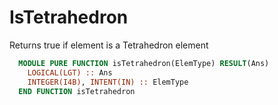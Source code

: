 # IsTetrahedron

Returns true if element is a Tetrahedron element

```fortran
  MODULE PURE FUNCTION isTetrahedron(ElemType) RESULT(Ans)
    LOGICAL(LGT) :: Ans
    INTEGER(I4B), INTENT(IN) :: ElemType
  END FUNCTION isTetrahedron
```
